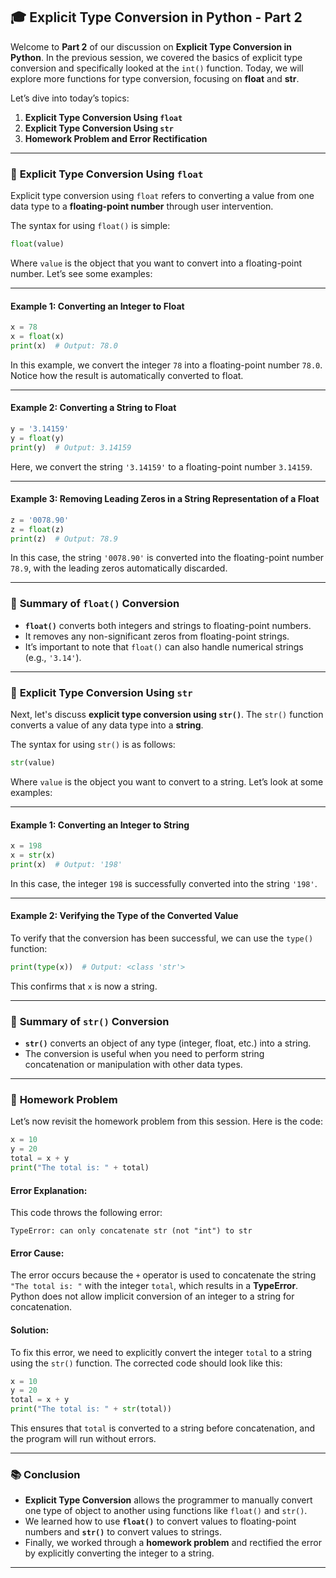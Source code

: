 ## 🎓 **Explicit Type Conversion in Python - Part 2**

Welcome to **Part 2** of our discussion on **Explicit Type Conversion in Python**. In the previous session, we covered the basics of explicit type conversion and specifically looked at the `int()` function. Today, we will explore more functions for type conversion, focusing on **float** and **str**.

Let’s dive into today’s topics:

1. **Explicit Type Conversion Using `float`**
2. **Explicit Type Conversion Using `str`**
3. **Homework Problem and Error Rectification**

---

### 🧪 **Explicit Type Conversion Using `float`**

Explicit type conversion using `float` refers to converting a value from one data type to a **floating-point number** through user intervention.

The syntax for using `float()` is simple:

```python
float(value)
```

Where `value` is the object that you want to convert into a floating-point number. Let’s see some examples:

---

#### **Example 1: Converting an Integer to Float**

```python
x = 78
x = float(x)
print(x)  # Output: 78.0
```

In this example, we convert the integer `78` into a floating-point number `78.0`. Notice how the result is automatically converted to float.

---

#### **Example 2: Converting a String to Float**

```python
y = '3.14159'
y = float(y)
print(y)  # Output: 3.14159
```

Here, we convert the string `'3.14159'` to a floating-point number `3.14159`.

---

#### **Example 3: Removing Leading Zeros in a String Representation of a Float**

```python
z = '0078.90'
z = float(z)
print(z)  # Output: 78.9
```

In this case, the string `'0078.90'` is converted into the floating-point number `78.9`, with the leading zeros automatically discarded.

---

### 🔄 **Summary of `float()` Conversion**

* **`float()`** converts both integers and strings to floating-point numbers.
* It removes any non-significant zeros from floating-point strings.
* It’s important to note that `float()` can also handle numerical strings (e.g., `'3.14'`).

---

### 🧪 **Explicit Type Conversion Using `str`**

Next, let's discuss **explicit type conversion using `str()`**. The `str()` function converts a value of any data type into a **string**.

The syntax for using `str()` is as follows:

```python
str(value)
```

Where `value` is the object you want to convert to a string. Let’s look at some examples:

---

#### **Example 1: Converting an Integer to String**

```python
x = 198
x = str(x)
print(x)  # Output: '198'
```

In this case, the integer `198` is successfully converted into the string `'198'`.

---

#### **Example 2: Verifying the Type of the Converted Value**

To verify that the conversion has been successful, we can use the `type()` function:

```python
print(type(x))  # Output: <class 'str'>
```

This confirms that `x` is now a string.

---

### 🔄 **Summary of `str()` Conversion**

* **`str()`** converts an object of any type (integer, float, etc.) into a string.
* The conversion is useful when you need to perform string concatenation or manipulation with other data types.

---

### 📝 **Homework Problem**

Let’s now revisit the homework problem from this session. Here is the code:

```python
x = 10
y = 20
total = x + y
print("The total is: " + total)
```

#### **Error Explanation:**

This code throws the following error:

```
TypeError: can only concatenate str (not "int") to str
```

#### **Error Cause:**

The error occurs because the `+` operator is used to concatenate the string `"The total is: "` with the integer `total`, which results in a **TypeError**. Python does not allow implicit conversion of an integer to a string for concatenation.

#### **Solution:**

To fix this error, we need to explicitly convert the integer `total` to a string using the `str()` function. The corrected code should look like this:

```python
x = 10
y = 20
total = x + y
print("The total is: " + str(total))
```

This ensures that `total` is converted to a string before concatenation, and the program will run without errors.

---

### 📚 **Conclusion**

* **Explicit Type Conversion** allows the programmer to manually convert one type of object to another using functions like `float()` and `str()`.
* We learned how to use **`float()`** to convert values to floating-point numbers and **`str()`** to convert values to strings.
* Finally, we worked through a **homework problem** and rectified the error by explicitly converting the integer to a string.

---

